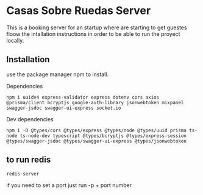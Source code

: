 # Casas Sobre Ruedas Server

This is a booking server for an startup where are starting to get guestes floow the intallation instructions in order to be able to run the proyect locally.

## Installation 

use the package manager npm to install.

Dependencies

```
npm i uuidv4 express-validator express dotenv cors axios @prisma/client bcryptjs google-auth-library jsonwebtoken mixpanel swagger-jsdoc swagger-ui-express socket.io
```

Dev dependencies
```
npm i -D @types/cors @types/express @types/node @types/uuid prisma ts-node ts-node-dev typescript @types/bcryptjs @types/express-session @types/swagger-jsdoc @types/swagger-ui-express @types/jsonwebtoken
```

## to run redis
```
redis-server
```
if you need to set a port just run -p + port number
